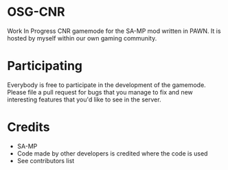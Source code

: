 # OSG-CNR
Work In Progress CNR gamemode for the SA-MP mod written in PAWN. It is hosted by myself within our own gaming community.

# Participating
Everybody is free to participate in the development of the gamemode. Please file a pull request for bugs that you manage to fix and new interesting features that you'd like to see in the server.

# Credits
- SA-MP
- Code made by other developers is credited where the code is used
- See contributors list

